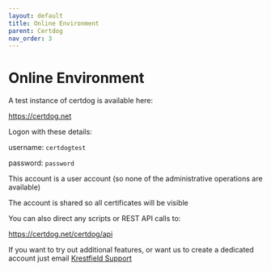 ```yaml
---
layout: default
title: Online Environment
parent: Certdog
nav_order: 3
---
```


# Online Environment

A test instance of certdog is available here:  

<https://certdog.net>

  

Logon with these details:

   username: ``certdogtest``

   password: ``password``



This account is a user account (so none of the administrative operations are available)  

The account is shared so all certificates will be visible  



You can also direct any scripts or REST API calls to:

<https://certdog.net/certdog/api>  



If you want to try out additional features, or want us to create a dedicated account just email [Krestfield Support](mailto:support@krestfield.com)  





